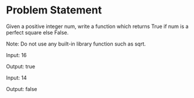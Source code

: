 # Problem Statement

Given a positive integer num, write a function which returns True if num is a perfect square else False.


Note: Do not use any built-in library function such as sqrt.

Input: 16

Output: true

Input: 14

Output: false

